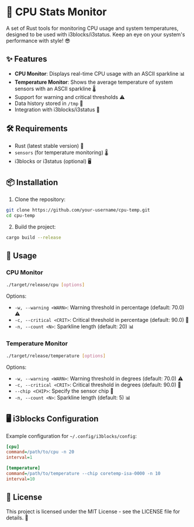 # 🚀 CPU Stats Monitor

A set of Rust tools for monitoring CPU usage and system temperatures, designed to be used with i3blocks/i3status. Keep an eye on your system's performance with style! 😎

## ✨ Features

- **CPU Monitor**: Displays real-time CPU usage with an ASCII sparkline 📊
- **Temperature Monitor**: Shows the average temperature of system sensors with an ASCII sparkline 🌡️
- Support for warning and critical thresholds ⚠️
- Data history stored in `/tmp` 📁
- Integration with i3blocks/i3status 🔄

## 🛠️ Requirements

- Rust (latest stable version) 🦀
- `sensors` (for temperature monitoring) 🌡️
- i3blocks or i3status (optional) 🖥️

## 📦 Installation

1. Clone the repository:
```bash
git clone https://github.com/your-username/cpu-temp.git
cd cpu-temp
```

2. Build the project:
```bash
cargo build --release
```

## 🚀 Usage

### CPU Monitor

```bash
./target/release/cpu [options]
```

Options:
- `-w, --warning <WARN>`: Warning threshold in percentage (default: 70.0) ⚠️
- `-c, --critical <CRIT>`: Critical threshold in percentage (default: 90.0) 🚨
- `-n, --count <N>`: Sparkline length (default: 20) 📊

### Temperature Monitor

```bash
./target/release/temperature [options]
```

Options:
- `-w, --warning <WARN>`: Warning threshold in degrees (default: 70.0) ⚠️
- `-c, --critical <CRIT>`: Critical threshold in degrees (default: 90.0) 🚨
- `--chip <CHIP>`: Specify the sensor chip 🔧
- `-n, --count <N>`: Sparkline length (default: 5) 📊

## 🖥️ i3blocks Configuration

Example configuration for `~/.config/i3blocks/config`:

```ini
[cpu]
command=/path/to/cpu -n 20
interval=1

[temperature]
command=/path/to/temperature --chip coretemp-isa-0000 -n 10
interval=10
```

## 📄 License

This project is licensed under the MIT License - see the LICENSE file for details. 🎉
